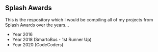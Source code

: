 ## Splash Awards 


This is the respository which I would be compiling all of my projects from Splash Awards over the years...

- Year 2016
- Year 2018 (SmartoBus - 1st Runner Up)
- Year 2020 (CodeCoders)